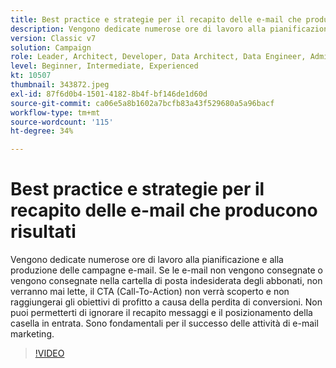```yaml
---
title: Best practice e strategie per il recapito delle e-mail che producono risultati
description: Vengono dedicate numerose ore di lavoro alla pianificazione e alla produzione delle campagne e-mail. Se le e-mail non vengono consegnate o vengono consegnate nella cartella di posta indesiderata degli abbonati,... (Le descrizioni devono essere comprese tra 60 e 160 caratteri)
version: Classic v7
solution: Campaign
role: Leader, Architect, Developer, Data Architect, Data Engineer, Admin, User
level: Beginner, Intermediate, Experienced
kt: 10507
thumbnail: 343872.jpeg
exl-id: 87f6d0b4-1501-4182-8b4f-bf146de1d60d
source-git-commit: ca06e5a8b1602a7bcfb83a43f529680a5a96bacf
workflow-type: tm+mt
source-wordcount: '115'
ht-degree: 34%

---
```


# Best practice e strategie per il recapito delle e-mail che producono risultati

Vengono dedicate numerose ore di lavoro alla pianificazione e alla produzione delle campagne e-mail. Se le e-mail non vengono consegnate o vengono consegnate nella cartella di posta indesiderata degli abbonati, non verranno mai lette, il CTA (Call-To-Action) non verrà scoperto e non raggiungerai gli obiettivi di profitto a causa della perdita di conversioni. Non puoi permetterti di ignorare il recapito messaggi e il posizionamento della casella in entrata. Sono fondamentali per il successo delle attività di e-mail marketing.

>[!VIDEO](https://video.tv.adobe.com/v/343872/?quality=12&learn=on)
